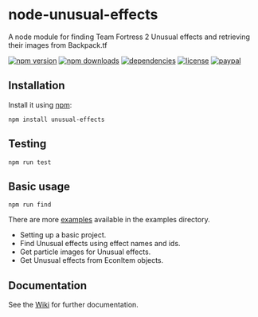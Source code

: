 # node-unusual-effects
A node module for finding Team Fortress 2 Unusual effects and retrieving their images from Backpack.tf

[![npm version](https://img.shields.io/npm/v/unusual-effects.svg)](https://npmjs.com/package/unusual-effects)
[![npm downloads](https://img.shields.io/npm/dm/unusual-effects.svg)](https://npmjs.com/package/unusual-effects)
[![dependencies](https://img.shields.io/david/SnaBe/node-unusual-effects.svg)](https://david-dm.org/SnaBe/node-unusual-effects)
[![license](https://img.shields.io/npm/l/unusual-effects.svg)](https://github.com/SnaBe/node-unusual-effects/blob/master/LICENSE)
[![paypal](https://img.shields.io/badge/paypal-donate-yellow.svg)](https://www.paypal.me/snabe)

## Installation

Install it using [npm](https://www.npmjs.com/package/unusual-effects):

    npm install unusual-effects

## Testing 

    npm run test

## Basic usage

    npm run find

There are more [examples](https://github.com/SnaBe/node-unusual-effects/tree/master/examples) available in the examples directory.

- Setting up a basic project.
- Find Unusual effects using effect names and ids.
- Get particle images for Unusual effects.
- Get Unusual effects from EconItem objects.

## Documentation

See the [Wiki](https://github.com/SnaBe/node-unusual-effects/wiki) for further documentation.